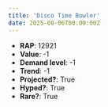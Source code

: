 ```yaml
---
title: 'Disco Time Bowler'
date: 2025-08-06T00:00:00Z
---
```

- **RAP**: 12921
- **Value**: -1
- **Demand level**: -1
- **Trend**: -1
- **Projected?**: True
- **Hyped?**: True
- **Rare?**: True
